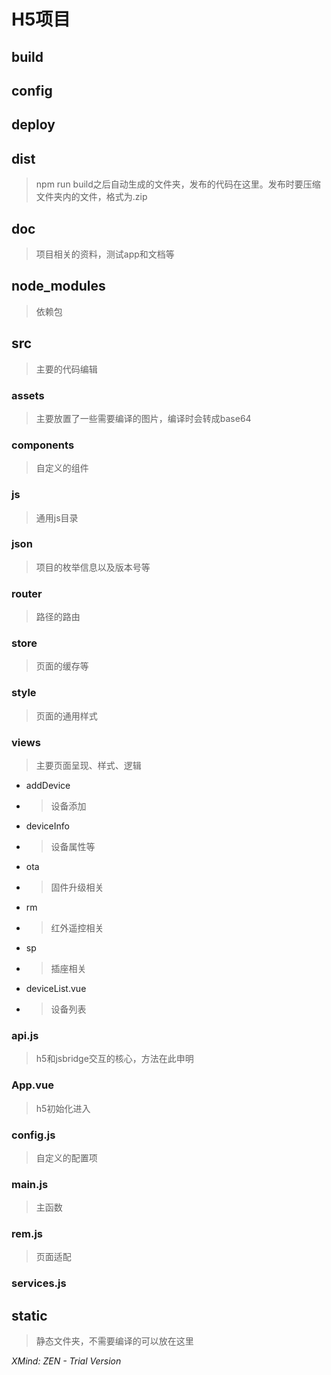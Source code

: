 # H5项目
## build
## config
## deploy
## dist
> npm run build之后自动生成的文件夹，发布的代码在这里。发布时要压缩文件夹内的文件，格式为.zip

## doc
> 项目相关的资料，测试app和文档等

## node_modules 
> 依赖包

## src
> 主要的代码编辑

### assets
> 主要放置了一些需要编译的图片，编译时会转成base64

### components
> 自定义的组件

### js
> 通用js目录

### json
> 项目的枚举信息以及版本号等

### router
> 路径的路由

### store
> 页面的缓存等

### style
> 页面的通用样式

### views
> 主要页面呈现、样式、逻辑

* addDevice
* > 设备添加

* deviceInfo
* > 设备属性等

* ota
* > 固件升级相关

* rm
* > 红外遥控相关

* sp
* > 插座相关

* deviceList.vue
* > 设备列表

### api.js
> h5和jsbridge交互的核心，方法在此申明

### App.vue
> h5初始化进入

### config.js
> 自定义的配置项

### main.js
> 主函数

### rem.js
> 页面适配

### services.js
## static
> 静态文件夹，不需要编译的可以放在这里


*XMind: ZEN - Trial Version*